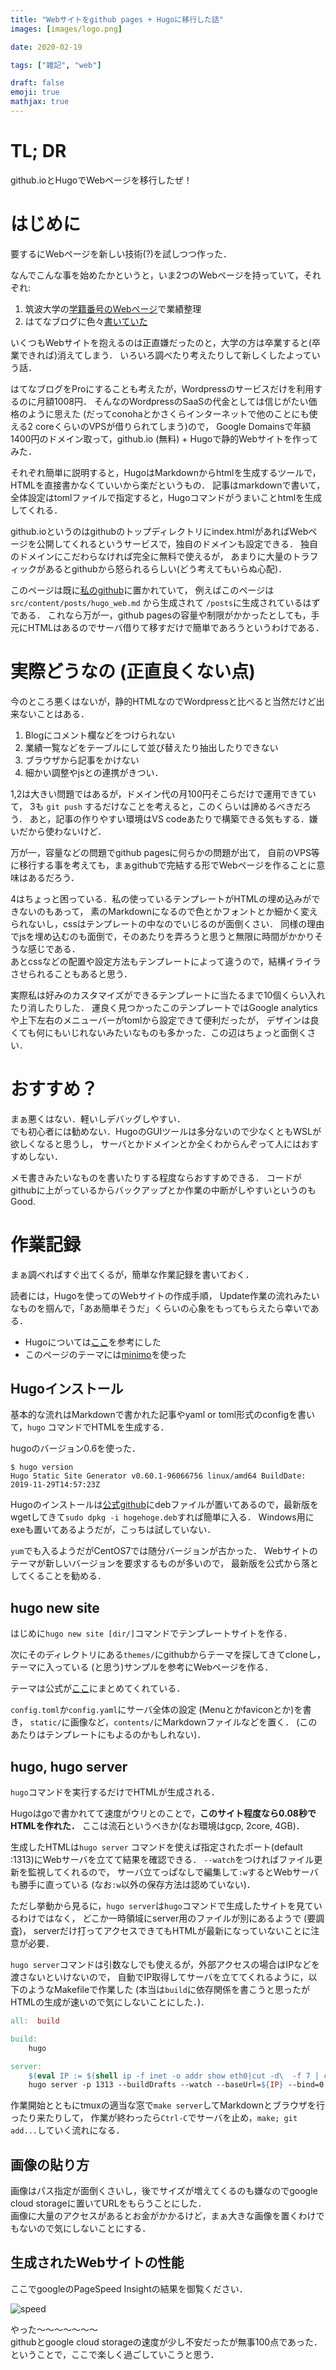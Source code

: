 ```yaml
---
title: "Webサイトをgithub pages + Hugoに移行した話"
images: [images/logo.png]

date: 2020-02-19

tags: ["雑記", "web"]

draft: false
emoji: true
mathjax: true
---
```

# TL; DR

github.ioとHugoでWebページを移行したぜ！

# はじめに
要するにWebページを新しい技術(?)を試しつつ作った．

なんでこんな事を始めたかというと，いま2つのWebページを持っていて，それぞれ:
1. 筑波大学の[学籍番号のWebページ][slis]で業績整理
1. はてなブログに色々[書いていた][hatena]

いくつもWebサイトを抱えるのは正直嫌だったのと，大学の方は卒業すると(卒業できれば)消えてしまう．
いろいろ調べたり考えたりして新しくしたよっていう話．

はてなブログをProにすることも考えたが，Wordpressのサービスだけを利用するのに月額1008円．
そんなのWordpressのSaaSの代金としては信じがたい価格のように思えた
(だってconohaとかさくらインターネットで他のことにも使える2 coreくらいのVPSが借りられてしまう)ので，
Google Domainsで年額1400円のドメイン取って，github.io (無料) + Hugoで静的Webサイトを作ってみた．

それぞれ簡単に説明すると，HugoはMarkdownからhtmlを生成するツールで，
HTMLを直接書かなくていいから楽だというもの．
記事はmarkdownで書いて，全体設定はtomlファイルで指定すると，Hugoコマンドがうまいことhtmlを生成してくれる．

github.ioというのはgithubのトップディレクトリにindex.htmlがあればWebページを公開してくれるというサービスで，独自のドメインも設定できる．
独自のドメインにこだわらなければ完全に無料で使えるが，
あまりに大量のトラフィックがあるとgithubから怒られるらしい(どう考えてもいらぬ心配)．

このページは既に[私のgithub](https://github.com/t-hishinuma/t-hishinuma.github.io)に置かれていて，
例えばこのページは `src/content/posts/hugo_web.md` から生成されて `/posts`に生成されているはずである．
これなら万が一，github pagesの容量や制限がかかったとしても，手元にHTMLはあるのでサーバ借りて移すだけで簡単であろうというわけである．

# 実際どうなの (正直良くない点)

今のところ悪くはないが，静的HTMLなのでWordpressと比べると当然だけど出来ないことはある．
1. Blogにコメント欄などをつけられない
2. 業績一覧などをテーブルにして並び替えたり抽出したりできない
3. ブラウザから記事をかけない
4. 細かい調整やjsとの連携がきつい．

1,2は大きい問題ではあるが，ドメイン代の月100円そこらだけで運用できていて，
3も `git push` するだけなことを考えると，このくらいは諦めるべきだろう．
あと，記事の作りやすい環境はVS codeあたりで構築できる気もする．嫌いだから使わないけど．

万が一，容量などの問題でgithub pagesに何らかの問題が出て，
自前のVPS等に移行する事を考えても，まぁgithubで完結する形でWebページを作ることに意味はあるだろう．

4はちょっと困っている．私の使っているテンプレートがHTMLの埋め込みができないのもあって，
素のMarkdownになるので色とかフォントとか細かく変えられないし，cssはテンプレートの中なのでいじるのが面倒くさい．
同様の理由でjsを埋め込むのも面倒で，そのあたりを弄ろうと思うと無限に時間がかかりそうな感じである．\
あとcssなどの配置や設定方法もテンプレートによって違うので，結構イライラさせられることもあると思う．

実際私は好みのカスタマイズができるテンプレートに当たるまで10個くらい入れたり消したりした．
運良く見つかったこのテンプレートではGoogle analyticsや上下左右のメニューバーがtomlから設定できて便利だったが，
デザインは良くても何にもいじれないみたいなものも多かった．この辺はちょっと面倒くさい．

# おすすめ？

まぁ悪くはない．軽いしデバッグしやすい．\
でも初心者には勧めない．HugoのGUIツールは多分ないので少なくともWSLが欲しくなると思うし，
サーバとかドメインとか全くわからんぞって人にはおすすめしない．

メモ書きみたいなものを書いたりする程度ならおすすめできる．
コードがgithubに上がっているからバックアップとか作業の中断がしやすいというのもGood.

# 作業記録
まぁ調べればすぐ出てくるが，簡単な作業記録を書いておく．

読者には，Hugoを使ってのWebサイトの作成手順，
Update作業の流れみたいなものを掴んで，「ああ簡単そうだ」くらいの心象をもってもらえたら幸いである．

* Hugoについては[ここ][1]を参考にした
* このページのテーマには[minimo][2]を使った

## Hugoインストール
基本的な流れはMarkdownで書かれた記事やyaml or toml形式のconfigを書いて，`hugo` コマンドでHTMLを生成する．

hugoのバージョン0.6を使った．
```shell
$ hugo version
Hugo Static Site Generator v0.60.1-96066756 linux/amd64 BuildDate: 2019-11-29T14:57:23Z
```
Hugoのインストールは[公式github][hugo]にdebファイルが置いてあるので，最新版をwgetしてきて`sudo dpkg -i hogehoge.deb`すれば簡単に入る．
Windows用にexeも置いてあるようだが，こっちは試していない．

`yum`でも入るようだがCentOS7では随分バージョンが古かった．
Webサイトのテーマが新しいバージョンを要求するものが多いので，
最新版を公式から落としてくることを勧める．

## hugo new site
はじめに`hugo new site [dir/]`コマンドでテンプレートサイトを作る．

次にそのディレクトリにある`themes/`にgithubからテーマを探してきてcloneし，
テーマに入っている (と思う)サンプルを参考にWebページを作る．

テーマは公式が[ここ][theme]にまとめてくれている．

`config.toml`か`config.yaml`にサーバ全体の設定 (Menuとかfaviconとか)を書き，
`static/`に画像など，`contents/`にMarkdownファイルなどを置く．
(このあたりはテンプレートにもよるのかもしれない)．

## hugo, hugo server 
`hugo`コマンドを実行するだけでHTMLが生成される．

Hugoはgoで書かれてて速度がウリとのことで，**このサイト程度なら0.08秒でHTMLを作れた．**
ここは流石というべきか(なお環境はgcp, 2core, 4GB)．

生成したHTMLは`hugo server` コマンドを使えば指定されたポート(default :1313)にWebサーバを立てて結果を確認できる．
`--watch`をつければファイル更新を監視してくれるので，
サーバ立てっぱなしで編集して`:w`するとWebサーバも勝手に直っている
(なお`:w`以外の保存方法は認めていない)．

ただし挙動から見るに，`hugo server`は`hugo`コマンドで生成したサイトを見ているわけではなく，
どこか一時領域にserver用のファイルが別にあるようで (要調査)，
serverだけ打ってアクセスできてもHTMLが最新になっていないことに注意が必要．

`hugo server`コマンドは引数なしでも使えるが，外部アクセスの場合はIPなどを渡さないといけないので，
自動でIP取得してサーバを立ててくれるように，以下のようなMakefileで作業した
(本当は`build`に依存関係を書こうと思ったがHTMLの生成が速いので気にしないことにした．)．

```makefile
all:  build

build:
	hugo

server:  
	$(eval IP := $(shell ip -f inet -o addr show eth0|cut -d\  -f 7 | cut -d/ -f 1))
	hugo server -p 1313 --buildDrafts --watch --baseUrl=${IP} --bind=0.0.0.0
```

作業開始とともにtmuxの適当な窓で`make server`してMarkdownとブラウザを行ったり来たりして，
作業が終わったら`Ctrl-C`でサーバを止め，`make; git add...`していく流れになる．

## 画像の貼り方
画像はパス指定が面倒くさいし，後でサイズが増えてくるのも嫌なのでgoogle cloud storageに置いてURLをもらうことにした．\
画像に大量のアクセスがあるとお金がかかるけど，まぁ大きな画像を置くわけでもないので気にしないことにする．

## 生成されたWebサイトの性能
ここでgoogleのPageSpeed Insightの結果を御覧ください．

![speed](https://storage.cloud.google.com/numa_blog/blog_photo/website_speed.png?hl=ja)

やった～～～～～～～\
githubとgoogle cloud storageの速度が少し不安だったが無事100点であった．
ということで，ここで楽しく過ごしていこうと思う．


[hatena]:http://numa0323.hatenablog.jp/
[slis]:http://www.slis.tsukuba.ac.jp/~s1530534/index.html
[hugo]:https://github.com/gohugoio/hugo/releases
[theme]:https://themes.gohugo.io/
[1]:https://blog.pepese.com/entry/hugo-basics/
[2]:https://themes.gohugo.io/minimo/
[cloud]:https://noi-labo.com/hugo-shortcode-for-optimized-images-cloudinary/
